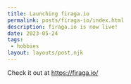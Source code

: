 ```yaml
---
title: Launching firaga.io
permalink: posts/firaga-io/index.html
description: firaga.io is now live!
date: 2023-05-24
tags:
 - hobbies
layout: layouts/post.njk
---
```


Check it out at https://firaga.io/